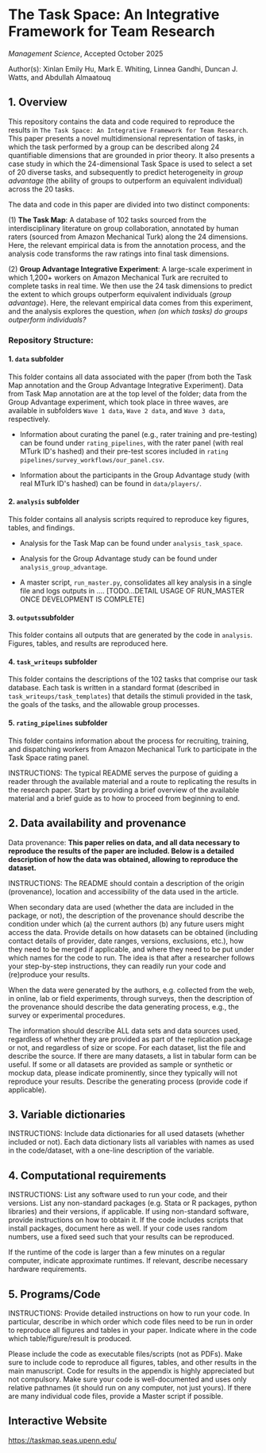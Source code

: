 # The Task Space: An Integrative Framework for Team Research

*Management Science*, Accepted October 2025

Author(s): Xinlan Emily Hu, Mark E. Whiting, Linnea Gandhi, Duncan J. Watts, and Abdullah Almaatouq

## 1.	Overview

This repository contains the data and code required to reproduce the results in `The Task Space: An Integrative Framework for Team Research`. This paper presents a novel multidimensional representation of tasks, in which the task performed by a group can be described along 24 quantifiable dimensions that are grounded in prior theory. It also presents a case study in which the 24-dimensional Task Space is used to select a set of 20 diverse tasks, and subsequently to predict heterogeneity in *group advantage* (the ability of groups to outperform an equivalent individual) across the 20 tasks.

The data and code in this paper are divided into two distinct components:

(1) **The Task Map**: A database of 102 tasks sourced from the interdisciplinary literature on group collaboration, annotated by human raters (sourced from Amazon Mechanical Turk) along the 24 dimensions. Here, the relevant empirical data is from the annotation process, and the analysis code transforms the raw ratings into final task dimensions.

(2) **Group Advantage Integrative Experiment**: A large-scale experiment in which 1,200+ workers on Amazon Mechanical Turk are recruited to complete tasks in real time. We then use the 24 task dimensions to predict the extent to which groups outperform equivalent individuals (*group advantage*). Here, the relevant empirical data comes from this experiment, and the analysis explores the question, *when (on which tasks) do groups outperform individuals?*

### Repository Structure:

#### 1. `data` subfolder
This folder contains all data associated with the paper (from both the Task Map annotation and the Group Advantage Integrative Experiment). Data from Task Map annotation are at the top level of the folder; data from the Group Advantage experiment, which took place in three waves, are available in subfolders `Wave 1 data`, `Wave 2 data`, and `Wave 3 data`, respectively.

- Information about curating the panel (e.g., rater training and pre-testing) can be found under `rating_pipelines`, with the rater panel (with real MTurk ID's hashed) and their pre-test scores included in `rating pipelines/survey_workflows/our_panel.csv`.

- Information about the participants in the Group Advantage study (with real MTurk ID's hashed) can be found in `data/players/`.

#### 2. `analysis` subfolder
This folder contains all analysis scripts required to reproduce key figures, tables, and findings.

- Analysis for the Task Map can be found under `analysis_task_space`.

- Analysis for the Group Advantage study can be found under `analysis_group_advantage`.

- A master script, `run_master.py`, consolidates all key analysis in a single file and logs outputs in .... [TODO...DETAIL USAGE OF RUN_MASTER ONCE DEVELOPMENT IS COMPLETE]

#### 3. `outputs`subfolder
This folder contains all outputs that are generated by the code in `analysis`. Figures, tables, and results are reproduced here.

#### 4. `task_writeups` subfolder
This folder contains the descriptions of the 102 tasks that comprise our task database. Each task is written in a standard format (described in `task_writeups/task_templates`) that details the stimuli provided in the task, the goals of the tasks, and the allowable group processes.

#### 5. `rating_pipelines` subfolder
This folder contains information about the process for recruiting, training, and dispatching workers from Amazon Mechanical Turk to participate in the Task Space rating panel.


INSTRUCTIONS: The typical README serves the purpose of guiding a reader through the available material and a route to replicating the results in the research paper. Start by providing a brief overview of the available material and a brief guide as to how to proceed from beginning to end.

## 2.	Data availability and provenance

Data provenance: **This paper relies on data, and all data necessary to reproduce the results of the paper are included. Below is a detailed description of how the data was obtained, allowing to reproduce the dataset.**


INSTRUCTIONS: The README should contain a description of the origin (provenance), location and accessibility of the data used in the article. 

When secondary data are used (whether the data are included in the package, or not), the description of the provenance should describe the condition under which (a) the current authors (b) any future users might access the data.  Provide details on how datasets can be obtained (including contact details of provider, date ranges, versions, exclusions, etc.), how they need to be merged if applicable, and where they need to be put under which names for the code to run. The idea is that after a researcher follows your step-by-step instructions, they can readily run your code and (re)produce your results.


When the data were generated by the authors, e.g. collected from the web, in online, lab or field experiments, through surveys, then the description of the provenance should describe the data generating process, e.g., the survey or experimental procedures.

The information should describe ALL data sets and data sources used, regardless of whether they are provided as part of the replication package or not, and regardless of size or scope. For each dataset, list the file and describe the source. If there are many datasets, a list in tabular form can be useful. If some or all datasets are provided as sample or synthetic or mockup data, please indicate prominently, since they typically will not reproduce your results. Describe the generating process (provide code if applicable).


## 3.	Variable dictionaries

INSTRUCTIONS: Include data dictionaries for all used datasets (whether included or not). Each data dictionary lists all variables with names as used in the code/dataset, with a one-line description of the variable.


## 4.	Computational requirements

INSTRUCTIONS: List any software used to run your code, and their versions. List any non-standard packages (e.g. Stata or R packages, python libraries) and their versions, if applicable. If using non-standard software, provide instructions on how to obtain it. If the code includes scripts that install packages, document here as well. If your code uses random numbers, use a fixed seed such that your results can be reproduced.

If the runtime of the code is larger than a few minutes on a regular computer, indicate approximate runtimes. If relevant, describe necessary hardware requirements.


## 5.	Programs/Code

INSTRUCTIONS: Provide detailed instructions on how to run your code. In particular, describe in which order which code files need to be run in order to reproduce all figures and tables in your paper. Indicate where in the code which table/figure/result is produced.

Please include the code as executable files/scripts (not as PDFs). Make sure to include code to reproduce all figures, tables, and other results in the main manuscript. Code for results in the appendix is highly appreciated but not compulsory. Make sure your code is well-documented and uses only relative pathnames (it should run on any computer, not just yours). If there are many individual code files, provide a Master script if possible. 


## Interactive Website
https://taskmap.seas.upenn.edu/

